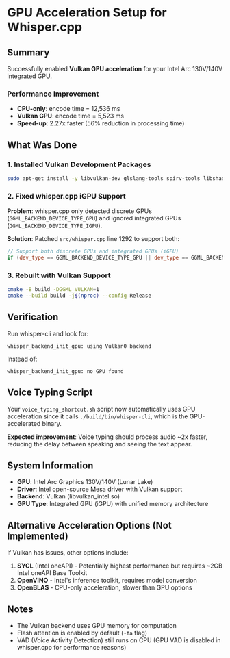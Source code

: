 # GPU Acceleration Setup for Whisper.cpp

## Summary

Successfully enabled **Vulkan GPU acceleration** for your Intel Arc 130V/140V integrated GPU.

### Performance Improvement
- **CPU-only**: encode time = 12,536 ms
- **Vulkan GPU**: encode time = 5,523 ms
- **Speed-up**: 2.27x faster (56% reduction in processing time)

## What Was Done

### 1. Installed Vulkan Development Packages
```bash
sudo apt-get install -y libvulkan-dev glslang-tools spirv-tools libshaderc-dev glslc
```

### 2. Fixed whisper.cpp iGPU Support
**Problem**: whisper.cpp only detected discrete GPUs (`GGML_BACKEND_DEVICE_TYPE_GPU`) and ignored integrated GPUs (`GGML_BACKEND_DEVICE_TYPE_IGPU`).

**Solution**: Patched `src/whisper.cpp` line 1292 to support both:
```cpp
// Support both discrete GPUs and integrated GPUs (iGPU)
if (dev_type == GGML_BACKEND_DEVICE_TYPE_GPU || dev_type == GGML_BACKEND_DEVICE_TYPE_IGPU) {
```

### 3. Rebuilt with Vulkan Support
```bash
cmake -B build -DGGML_VULKAN=1
cmake --build build -j$(nproc) --config Release
```

## Verification

Run whisper-cli and look for:
```
whisper_backend_init_gpu: using Vulkan0 backend
```

Instead of:
```
whisper_backend_init_gpu: no GPU found
```

## Voice Typing Script

Your `voice_typing_shortcut.sh` script now automatically uses GPU acceleration since it calls `./build/bin/whisper-cli`, which is the GPU-accelerated binary.

**Expected improvement**: Voice typing should process audio ~2x faster, reducing the delay between speaking and seeing the text appear.

## System Information

- **GPU**: Intel Arc Graphics 130V/140V (Lunar Lake)
- **Driver**: Intel open-source Mesa driver with Vulkan support
- **Backend**: Vulkan (libvulkan_intel.so)
- **GPU Type**: Integrated GPU (iGPU) with unified memory architecture

## Alternative Acceleration Options (Not Implemented)

If Vulkan has issues, other options include:

1. **SYCL** (Intel oneAPI) - Potentially highest performance but requires ~2GB Intel oneAPI Base Toolkit
2. **OpenVINO** - Intel's inference toolkit, requires model conversion
3. **OpenBLAS** - CPU-only acceleration, slower than GPU options

## Notes

- The Vulkan backend uses GPU memory for computation
- Flash attention is enabled by default (`-fa` flag)
- VAD (Voice Activity Detection) still runs on CPU (GPU VAD is disabled in whisper.cpp for performance reasons)

